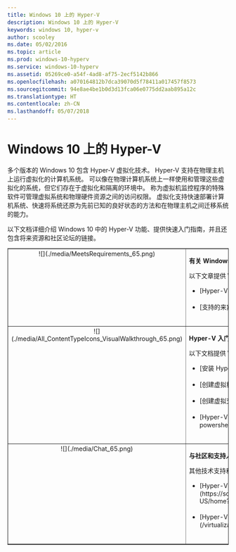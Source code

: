 ```yaml
---
title: Windows 10 上的 Hyper-V
description: Windows 10 上的 Hyper-V
keywords: windows 10, hyper-v
author: scooley
ms.date: 05/02/2016
ms.topic: article
ms.prod: windows-10-hyperv
ms.service: windows-10-hyperv
ms.assetid: 05269ce0-a54f-4ad8-af75-2ecf5142b866
ms.openlocfilehash: a070164812b7dca39070d5f78411a017457f8573
ms.sourcegitcommit: 94e8ae4be1b0d3d13fca06e0775dd2aab895a12c
ms.translationtype: HT
ms.contentlocale: zh-CN
ms.lasthandoff: 05/07/2018
---
```

# <a name="hyper-v-on-windows-10"></a>Windows 10 上的 Hyper-V 

多个版本的 Windows 10 包含 Hyper-V 虚拟化技术。 Hyper-V 支持在物理主机上运行虚拟化的计算机系统。 可以像在物理计算机系统上一样使用和管理这些虚拟化的系统，但它们存在于虚拟化和隔离的环境中。 称为虚拟机监控程序的特殊软件可管理虚拟系统和物理硬件资源之间的访问权限。 虚拟化支持快速部署计算机系统、快速将系统还原为先前已知的良好状态的方法和在物理主机之间迁移系统的能力。

以下文档详细介绍 Windows 10 中的 Hyper-V 功能、提供快速入门指南，并且还包含将来资源和社区论坛的链接。 

<table border="1" style="background-color:FFFFCC;border-collapse:collapse;border:1px solid FFCC00;color:000000;width:100%" cellpadding="15" cellspacing="3">
    <tr valign="top">
        <td><center>![](./media/MeetsRequirements_65.png)</center></td>
        <td valign="top">
            <p><strong>有关 Windows 上的 Hyper-V</strong></p>
            <p>以下文章提供 Windows 上的 Hyper-V 简介和相关信息。</p>
            <ul>
                <li class="unordered">[Hyper-V 简介](./about/index.md)<br /><br /></li>
                <li class="unordered">[支持的来宾操作系统](about\supported-guest-os.md)<br /><br /></li>
            </ul>   
        </td>
    </tr>
    <tr valign="top">
        <td><center>![](./media/All_ContentTypeIcons_VisualWalkthrough_65.png)</center></td>
        <td valign="top">
            <p><strong>Hyper-V 入门</strong></p>
            <p>以下文档提供 Windows 10 上的 Hyper-V 的快速入门指南。</p>
            <ul>
                <li class="unordered">[安装 Hyper-V](quick-start\enable-hyper-v.md)<br /><br /></li>
                <li class="unordered">[创建虚拟机](quick-start\create-virtual-machine.md)<br /><br /></li>
                <li class="unordered">[创建虚拟交换机](quick-start\connect-to-network.md)<br /><br /></li>
                <li class="unordered">[Hyper-V 和 PowerShell](quick-start\try-hyper-v-powershell.md)<br /><br /></li>
            </ul>
        </td>
    </tr>
    <tr valign="top">
        <td><center>![](./media/Chat_65.png)</center></td>
        <td valign="top">
            <p><strong>与社区和支持人员联系</strong></p>
            <p>其他技术支持和社区资源。</p>
            <ul>
                <li class="unordered">[Hyper-V 论坛](https://social.technet.microsoft.com/Forums/windowsserver/en-US/home?forum=winserverhyperv)<br /><br /></li>
                <li class="unordered">[Hyper-V 和 Windows 容器的社区资源](/virtualization/community/index.md)<br /><br /></li>
            </ul>   
        </td>
    </tr>
</table>

